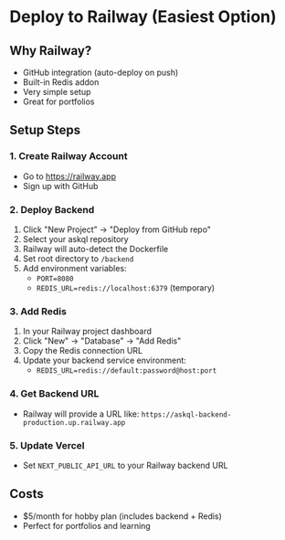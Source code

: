 # Deploy to Railway (Easiest Option)

## Why Railway?
- GitHub integration (auto-deploy on push)
- Built-in Redis addon
- Very simple setup
- Great for portfolios

## Setup Steps

### 1. Create Railway Account
- Go to https://railway.app
- Sign up with GitHub

### 2. Deploy Backend
1. Click "New Project" → "Deploy from GitHub repo"
2. Select your askql repository
3. Railway will auto-detect the Dockerfile
4. Set root directory to `/backend`
5. Add environment variables:
   - `PORT=8080`
   - `REDIS_URL=redis://localhost:6379` (temporary)

### 3. Add Redis
1. In your Railway project dashboard
2. Click "New" → "Database" → "Add Redis"
3. Copy the Redis connection URL
4. Update your backend service environment:
   - `REDIS_URL=redis://default:password@host:port`

### 4. Get Backend URL
- Railway will provide a URL like: `https://askql-backend-production.up.railway.app`

### 5. Update Vercel
- Set `NEXT_PUBLIC_API_URL` to your Railway backend URL

## Costs
- $5/month for hobby plan (includes backend + Redis)
- Perfect for portfolios and learning
